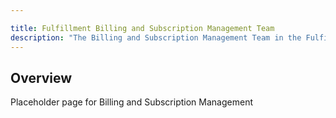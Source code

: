 ```yaml
---

title: Fulfillment Billing and Subscription Management Team
description: "The Billing and Subscription Management Team in the Fulfillment Sub-department at GitLab"
---
```








## Overview

Placeholder page for Billing and Subscription Management